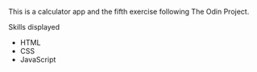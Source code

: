This is a calculator app and the fifth exercise following The Odin Project.

Skills displayed

- HTML
- CSS
- JavaScript